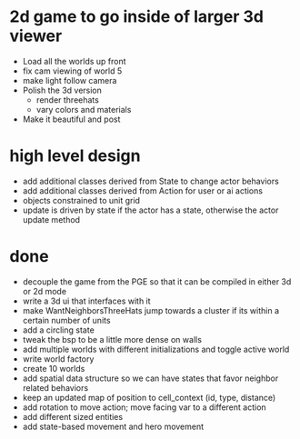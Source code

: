# 2d game to go inside of larger 3d viewer
* Load all the worlds up front
* fix cam viewing of world 5
* make light follow camera
* Polish the 3d version
    * render threehats
    * vary colors and materials
* Make it beautiful and post

# high level design
* add additional classes derived from State to change actor behaviors
* add additional classes derived from Action for user or ai actions 
* objects constrained to unit grid
* update is driven by state if the actor has a state, otherwise the actor update method 

# done
* decouple the game from the PGE so that it can be compiled in either 3d or 2d mode
* write a 3d ui that interfaces with it 
* make WantNeighborsThreeHats jump towards a cluster if its within a certain number of units
* add a circling state
* tweak the bsp to be a little more dense on walls
* add multiple worlds with different initializations and toggle active world
* write world factory
* create 10 worlds
* add spatial data structure so we can have states that favor neighbor related behaviors 
* keep an updated map of position to cell_context (id, type, distance)
* add rotation to move action; move facing var to a different action 
* add different sized entities
* add state-based movement and hero movement

